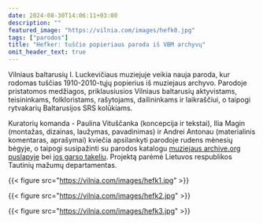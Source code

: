 ```yaml
---
date: 2024-08-30T14:06:11+03:00
description: ""
featured_image: "https://vilnia.com/images/hefk0.jpg"
tags: ["parodos"]
title: "Hefker: tuščio popieriaus paroda iš VBM archyvų"
omit_header_text: true
---
```


Vilniaus baltarusių I. Luckevičiaus muziejuje veikia nauja paroda, kur rodomas tuščias 1910-2010-tųjų popierius iš muziejaus archyvo. Parodoje pristatomos medžiagos, priklausiusios Vilniaus baltarusių aktyvistams, teisininkams, folkloristams, rašytojams, dailininkams ir laikraščiui, o taipogi rytvakarių Baltarusijos SRS kolūkiams. 

Kuratorių komanda - Paulina Vituščanka (koncepcija ir tekstai), Ilia Magin (montažas, dizainas, laužymas, pavadinimas) ir Andrei Antonau (materialinis komentaras, aprašymai) kviečia apsilankyti parodoje rudens mėnesių bėgyje, o taipogi susipažinti su parodos katalogu [muziejaus archive.org puslapyje](https://archive.org/details/vbm-hefker-kataloh) bei [jos garso takeliu](https://archive.org/details/bd-silence-of-urucche). Projektą parėmė Lietuvos respublikos Tautinių mažumų departamentas.

{{< figure src="https://vilnia.com/images/hefk1.jpg" >}}


{{< figure src="https://vilnia.com/images/hefk2.jpg" >}}


{{< figure src="https://vilnia.com/images/hefk3.jpg" >}}